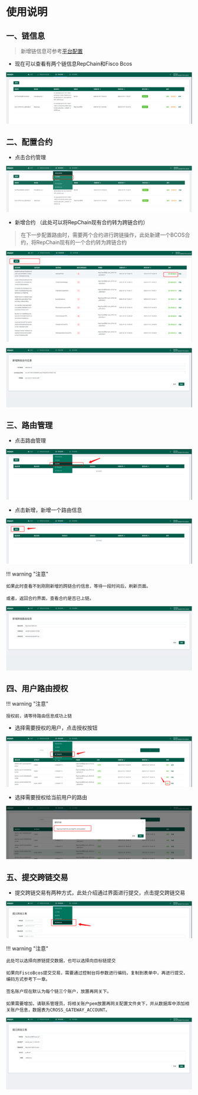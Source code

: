 # 使用说明

## 一、链信息

> 新增链信息可参考[平台配置](../02.跨链组件管理平台/02.平台配置.md)

* 现在可以查看有两个链信息RepChain和Fisco Bcos

![](../img/WX20230707-170556.png)


## 二、配置合约

* 点击合约管理

![img.png](../img/axads.png)

* 新增合约 （此处可以将RepChain现有合约转为跨链合约）

> 在下一步配置路由时，需要两个合约进行跨链操作，此处新建一个BCOS合约，将RepChain现有的一个合约转为跨链合约

![](../img/WX20230707-170909.png)

![](../img/WX20230707-171354.png)

## 三、路由管理

* 点击路由管理

![](../img/WX20230707-171559.png)

* 点击新增，新增一个路由信息

![](../img/WX20230707-171831.png)

!!! warning "注意"

    如果此时查看不到刚刚新增的跨链合约信息，等待一段时间后，刷新页面。

    或者，返回合约界面，查看合约是否已上链。

![](../img/WX20230707-171933.png)

## 四、用户路由授权

!!! warning "注意"

    授权前，请等待路由信息成功上链

* 选择需要授权的用户，点击授权按钮

![](../img/WX20230707-172212.png)

* 选择需要授权给当前用户的路由

![](../img/WX20230707-172953.png)

## 五、提交跨链交易

* 提交跨链交易有两种方式，此处介绍通过界面进行提交，点击提交跨链交易

![](../img/WX20230707-173308.png)

!!! warning "注意"

    此处可以选择向原链提交数据，也可以选择向目标链提交

    如果向FiscoBcos提交交易，需要通过控制台将参数进行编码，复制到表单中，再进行提交，编码方式参考下一章。

    签名账户现在默认为每个链三个账户，放置再网关下。

    如果需要增加，请联系管理员，将相关账户pem放置再网关配置文件夹下，并从数据库中添加相关账户信息，数据表为CROSS_GATEWAY_ACCOUNT。

![](../img/WX20230707-173637.png)


